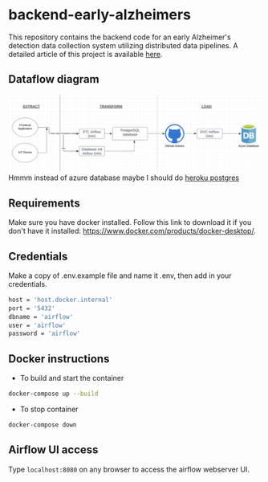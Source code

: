 # backend-early-alzheimers

This repository contains the backend code for an early Alzheimer's detection data collection system utilizing distributed data pipelines. A detailed article of this project is available [here](https://medium.com/@ataul.akbar/cost-effective-data-collection-for-alzheimers-disease-prevention-distributed-data-pipeline-c5896424412b).


## Dataflow diagram
![Alt text](./images/uml-diagram.png)
Hmmm instead of azure database maybe I should do [heroku postgres](https://www.heroku.com/pricing#containers)

## Requirements
Make sure you have docker installed. Follow this link to download it if you don't have it installed: https://www.docker.com/products/docker-desktop/.



## Credentials
Make a copy of .env.example file and name it .env, then add in your credentials.
``` bash
host = 'host.docker.internal'
port = '5432'
dbname = 'airflow'
user = 'airflow'
password = 'airflow'
```


## Docker instructions
- To build and start the container

``` bash
docker-compose up --build 
```

- To stop container

``` bash
docker-compose down 
```

## Airflow UI access
Type ``` localhost:8080 ``` on any browser to access the airflow webserver UI.



